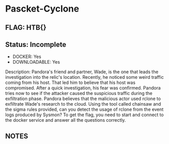 # Pascket-Cyclone

## FLAG: HTB{}

## Status: Incomplete

+ DOCKER: Yes
+ DOWNLOADABLE: Yes

Description: Pandora's friend and partner, Wade, is the one that leads the investigation into the relic's location. Recently, he noticed some weird traffic coming from his host. That led him to believe that his host was compromised. After a quick investigation, his fear was confirmed. Pandora tries now to see if the attacker caused the suspicious traffic during the exfiltration phase. Pandora believes that the malicious actor used rclone to exfiltrate Wade's research to the cloud. Using the tool called chainsaw and the sigma rules provided, can you detect the usage of rclone from the event logs produced by Sysmon? To get the flag, you need to start and connect to the docker service and answer all the questions correctly.

## NOTES
